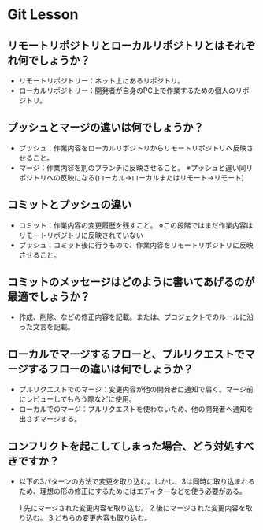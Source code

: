 # Git Lesson

## リモートリポジトリとローカルリポジトリとはそれぞれ何でしょうか？

* リモートリポジトリー：ネット上にあるリポジトリ。
* ローカルリポジトリー：開発者が自身のPC上で作業するための個人のリポジトリ。

## プッシュとマージの違いは何でしょうか？

* プッシュ：作業内容をローカルリポジトリからリモートリポジトリへ反映させること。
* マージ：作業内容を別のブランチに反映させること。 ※プッシュと違い同リポジトリへの反映になる(ローカル→ローカルまたはリモート→リモート)

## コミットとプッシュの違い

* コミット：作業内容の変更履歴を残すこと。 ※この段階ではまだ作業内容はリモートリポジトリに反映されていない
* プッシュ：コミット後に行うもので、作業内容をリモートリポジトリに反映させること。


## コミットのメッセージはどのように書いてあげるのが最適でしょうか？

* 作成、削除、などの修正内容を記載。または、プロジェクトでのルールに沿った文言を記載。

## ローカルでマージするフローと、プルリクエストでマージするフローの違いは何でしょうか？

* プルリクエストでのマージ：変更内容が他の開発者に通知で届く。マージ前にレビューしてもらう際などに使用。
* ローカルでのマージ：プルリクエストを使わないため、他の開発者へ通知を出さずマージする。


## コンフリクトを起こしてしまった場合、どう対処すべきですか？

* 以下の3パターンの方法で変更を取り込む。しかし、3は同時に取り込まれるため、理想の形の修正にするためにはエディターなどを使う必要がある。

  1.先にマージされた変更内容を取り込む。
  2.後にマージされた変更内容を取り込む。
  3.どちらの変更内容も取り込む。